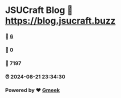 # JSUCraft Blog :link: https://blog.jsucraft.buzz 
### :page_facing_up: [6](https://blog.jsucraft.buzz/tag.html) 
### :speech_balloon: 0 
### :hibiscus: 7197 
### :alarm_clock: 2024-08-21 23:34:30 
### Powered by :heart: [Gmeek](https://github.com/Meekdai/Gmeek)

